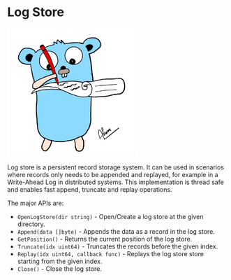 # Log Store
[<img src="log-store-trans.png" width="300"/>](log-store-trans.png)

Log store is a persistent record storage system. It can be used in scenarios where records only needs to be appended and replayed, for example in a Write-Ahead Log in distributed systems. This implementation is thread safe and enables fast append, truncate and replay operations.

The major APIs are:
- `OpenLogStore(dir string)` - Open/Create a log store at the given directory.
- `Append(data []byte)` - Appends the data as a record in the log store.
- `GetPosition()` - Returns the current position of the log store.
- `Truncate(idx uint64)` - Truncates the records before the given index.
- `Replay(idx uint64, callback func)` - Replays the log store store starting from the given index.
- `Close()` - Close the log store.
